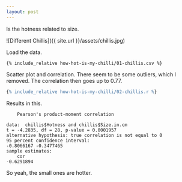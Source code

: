 ```yaml
---
layout: post
---
```


Is the hotness related to size.

![Different Chillis]({{ site.url }}/assets/chillis.jpg)

Load the data.

```
{% include_relative how-hot-is-my-chilli/01-chillis.csv %}
```

Scatter plot and correlation. There seem to be some outliers, which I removed.
The correlation then goes up to 0.77.

```R
{% include_relative how-hot-is-my-chilli/02-chillis.r %}
```

Results in this.

        Pearson's product-moment correlation

    data:  chillis$Hotness and chillis$Size.in.cm
    t = -4.2835, df = 28, p-value = 0.0001957
    alternative hypothesis: true correlation is not equal to 0
    95 percent confidence interval:
    -0.8066167 -0.3477465
    sample estimates:
        cor 
    -0.6291894 

So yeah, the small ones are hotter.
